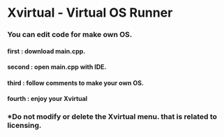 # Xvirtual - Virtual OS Runner

### You can edit code for make own OS.

#### first : download main.cpp.

#### second : open main.cpp with IDE.

#### third : follow comments to make your own OS.

#### fourth : enjoy your Xvirtual

### *Do not modify or delete the Xvirtual menu. that is related to licensing.

